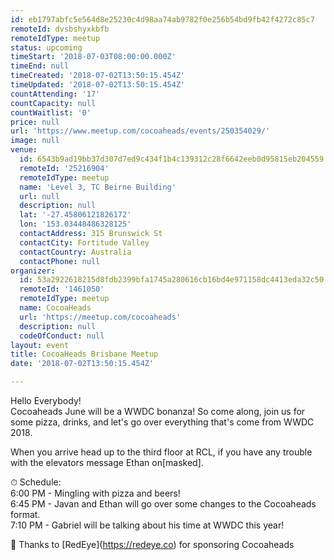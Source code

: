 ```yaml
---
id: eb1797abfc5e564d8e25230c4d98aa74ab9782f0e256b54bd9fb42f4272c85c7
remoteId: dvsbshyxkbfb
remoteIdType: meetup
status: upcoming
timeStart: '2018-07-03T08:00:00.000Z'
timeEnd: null
timeCreated: '2018-07-02T13:50:15.454Z'
timeUpdated: '2018-07-02T13:50:15.454Z'
countAttending: '17'
countCapacity: null
countWaitlist: '0'
price: null
url: 'https://www.meetup.com/cocoaheads/events/250354029/'
image: null
venue:
  id: 6543b9ad19bb37d307d7ed9c434f1b4c139312c28f6642eeb0d95815eb204559
  remoteId: '25216904'
  remoteIdType: meetup
  name: 'Level 3, TC Beirne Building'
  url: null
  description: null
  lat: '-27.45806121826172'
  lon: '153.03448486328125'
  contactAddress: 315 Brunswick St
  contactCity: Fortitude Valley
  contactCountry: Australia
  contactPhone: null
organizer:
  id: 53a2922618215d8fdb2399bfa1745a280616cb16bd4e971158dc4413eda32c50
  remoteId: '1461050'
  remoteIdType: meetup
  name: CocoaHeads
  url: 'https://meetup.com/cocoaheads'
  description: null
  codeOfConduct: null
layout: event
title: CocoaHeads Brisbane Meetup
date: '2018-07-02T13:50:15.454Z'

---
```

<p>Hello Everybody!<br/>Cocoaheads June will be a WWDC bonanza! So come along, join us for some pizza, drinks, and let's go over everything that's come from WWDC 2018.</p> <p>When you arrive head up to the third floor at RCL, if you have any trouble with the elevators message Ethan on[masked].</p> <p>⏱ Schedule:<br/>6:00 PM - Mingling with pizza and beers!<br/>6:45 PM - Javan and Ethan will go over some changes to the Cocoaheads format.<br/>7:10 PM - Gabriel will be talking about his time at WWDC this year!</p> <p>🙌 Thanks to [RedEye](<a href="https://redeye.co" class="linkified">https://redeye.co</a>) for sponsoring Cocoaheads</p>
